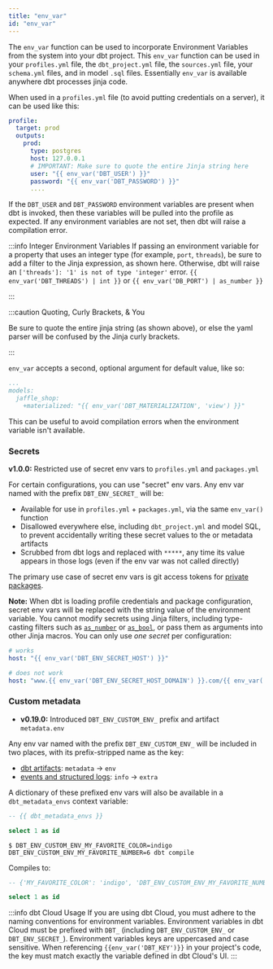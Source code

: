 ```yaml
---
title: "env_var"
id: "env_var"
---
```


The `env_var` function can be used to incorporate Environment Variables from the system into your dbt project. This `env_var` function can be used in your `profiles.yml` file, the `dbt_project.yml` file, the `sources.yml` file, your `schema.yml` files, and in model `.sql` files. Essentially `env_var` is available anywhere dbt processes jinja code.

When used in a `profiles.yml` file (to avoid putting credentials on a server), it can be used like this:

<File name='profiles.yml'>

```yaml
profile:
  target: prod
  outputs:
    prod:
      type: postgres
      host: 127.0.0.1
      # IMPORTANT: Make sure to quote the entire Jinja string here
      user: "{{ env_var('DBT_USER') }}"
      password: "{{ env_var('DBT_PASSWORD') }}"
      ....
```

</File>

If the `DBT_USER` and `DBT_PASSWORD` environment variables are present when dbt is invoked, then these variables will be pulled into the profile as expected. If any environment variables are not set, then dbt will raise a compilation error.

:::info Integer Environment Variables
If passing an environment variable for a property that uses an integer type (for example, `port`, `threads`), be sure to add a filter to the Jinja expression, as shown here. Otherwise, dbt will raise an `['threads']: '1' is not of type 'integer'` error.
`{{ env_var('DBT_THREADS') | int }}` or `{{ env_var('DB_PORT') | as_number }}` 

:::

:::caution Quoting, Curly Brackets, & You

Be sure to quote the entire jinja string (as shown above), or else the yaml parser will be confused by the Jinja curly brackets.

:::

`env_var` accepts a second, optional argument for default value, like so:

<File name='dbt_project.yml'>

```yaml
...
models:
  jaffle_shop:
    +materialized: "{{ env_var('DBT_MATERIALIZATION', 'view') }}"
```

</File>

 This can be useful to avoid compilation errors when the environment variable isn't available.


### Secrets

<Changelog>

  **v1.0.0:** Restricted use of secret env vars to `profiles.yml` and `packages.yml`

</Changelog>

For certain configurations, you can use "secret" env vars. Any env var named with the prefix `DBT_ENV_SECRET_` will be:
- Available for use in `profiles.yml` + `packages.yml`, via the same `env_var()` function
- Disallowed everywhere else, including `dbt_project.yml` and model SQL, to prevent accidentally writing these secret values to the <Term id="data-warehouse" /> or metadata artifacts
- Scrubbed from dbt logs and replaced with `*****`, any time its value appears in those logs (even if the env var was not called directly)

The primary use case of secret env vars is git access tokens for [private packages](/docs/build/packages#private-packages).

**Note:** When dbt is loading profile credentials and package configuration, secret env vars will be replaced with the string value of the environment variable. You cannot modify secrets using Jinja filters, including type-casting filters such as [`as_number`](/reference/dbt-jinja-functions/as_number) or [`as_bool`](/reference/dbt-jinja-functions/as_bool), or pass them as arguments into other Jinja macros. You can only use _one secret_ per configuration:
```yml
# works
host: "{{ env_var('DBT_ENV_SECRET_HOST') }}"

# does not work
host: "www.{{ env_var('DBT_ENV_SECRET_HOST_DOMAIN') }}.com/{{ env_var('DBT_ENV_SECRET_HOST_PATH') }}"
```

### Custom metadata

<Changelog>

  - **v0.19.0:** Introduced `DBT_ENV_CUSTOM_ENV_` prefix and artifact `metadata.env`

</Changelog>

Any env var named with the prefix `DBT_ENV_CUSTOM_ENV_` will be included in two places, with its prefix-stripped name as the key:
- [dbt artifacts](dbt-artifacts#common-metadata): `metadata` -> `env`
- [events and structured logs](events-logging#info-fields): `info` -> `extra`

<VersionBlock firstVersion="1.3">

A dictionary of these prefixed env vars will also be available in a `dbt_metadata_envs` context variable:
```sql
-- {{ dbt_metadata_envs }}

select 1 as id
```
```shell
$ DBT_ENV_CUSTOM_ENV_MY_FAVORITE_COLOR=indigo DBT_ENV_CUSTOM_ENV_MY_FAVORITE_NUMBER=6 dbt compile
```
Compiles to:
```sql
-- {'MY_FAVORITE_COLOR': 'indigo', 'DBT_ENV_CUSTOM_ENV_MY_FAVORITE_NUMBER': '6'}

select 1 as id
```

</VersionBlock>

:::info dbt Cloud Usage
If you are using dbt Cloud, you must adhere to the naming conventions for environment variables. Environment variables in dbt Cloud must be prefixed with `DBT_` (including `DBT_ENV_CUSTOM_ENV_` or `DBT_ENV_SECRET_`). Environment variables keys are uppercased and case sensitive. When referencing `{{env_var('DBT_KEY')}}` in your project's code, the key must match exactly the variable defined in dbt Cloud's UI.
:::
